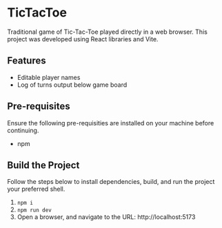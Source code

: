 # TicTacToe
Traditional game of Tic-Tac-Toe played directly in a web browser. This project was developed using React libraries and Vite.

## Features
- Editable player names
- Log of turns output below game board

## Pre-requisites
Ensure the following pre-requisities are installed on your machine before continuing.

- npm

## Build the Project
Follow the steps below to install dependencies, build, and run the project your preferred shell.

1. `npm i`
2. `npm run dev`
3. Open a browser, and navigate to the URL: http://localhost:5173
